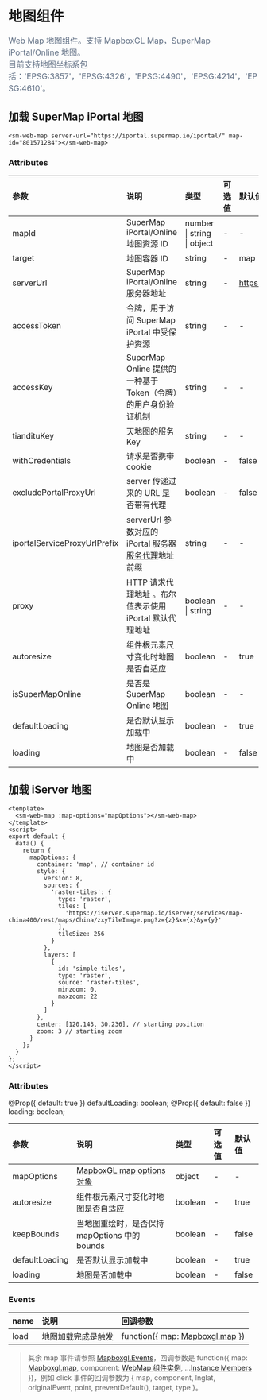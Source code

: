 # 地图组件

<p style="font-size: 16px; color: #5e6d82; line-height: 1.5em;">
Web Map 地图组件。支持 MapboxGL Map，SuperMap iPortal/Online 地图。<br>
目前支持地图坐标系包括：'EPSG:3857'，'EPSG:4326'，'EPSG:4490'，'EPSG:4214'，'EPSG:4610'。
</p>

## 加载 SuperMap iPortal 地图

<sm-iframe src="https://iclient.supermap.io/examples/component/components_webmap_vue.html"></sm-iframe>

```vue
<sm-web-map server-url="https://iportal.supermap.io/iportal/" map-id="801571284"></sm-web-map>
```

### Attributes

| 参数                         | 说明                                                                                                                                                                                     | 类型              | 可选值 | 默认值                     |
| :--------------------------- | :--------------------------------------------------------------------------------------------------------------------------------------------------------------------------------------- | :---------------- | :----- | :------------------------- |
| mapId                        | SuperMap iPortal/Online 地图资源 ID                                                                                                                                                                   | number \| string \| object  | -      | -                          |
| target                       | 地图容器 ID                                                                                                                                                               | string            | -      | map                        |
| serverUrl                    | SuperMap iPortal/Online 服务器地址                                                                                                                                                       | string            | -      | https://www.supermapol.com |
| accessToken                  | 令牌，用于访问 SuperMap iPortal 中受保护资源                                                                                                                               | string            | -      | -                          |
| accessKey                    | SuperMap Online 提供的一种基于 Token（令牌）的用户身份验证机制                                                                                                                          | string            | -      | -                          |
| tiandituKey                  | 天地图的服务Key                                                                                                                                                                     | string            | -      | -                          |
| withCredentials              | 请求是否携带 cookie                                                                                                                                                                      | boolean           | -      | false                      |
| excludePortalProxyUrl        | server 传递过来的 URL 是否带有代理                                                                                                                                                       | boolean           | -      | false                      |
| iportalServiceProxyUrlPrefix | serverUrl 参数对应的 iPortal 服务器[服务代理](https://iportal.supermap.io/iportal/help/html/zh/iP/iportal_management/Portal_config/serviceProxy_config/Service_Proxy_Config.htm)地址前缀 | string            | -      | -                          |
| proxy                        | HTTP 请求代理地址 。布尔值表示使用 iPortal 默认代理地址                                                                                                                               | boolean \| string | -      | -                          |
| autoresize                   | 组件根元素尺寸变化时地图是否自适应                                                                                                                           | boolean           | -      | true                       |
| isSuperMapOnline             | 是否是 SuperMap Online 地图                                                                                                                                                              | boolean           | -      | -                          |
| defaultLoading               | 是否默认显示加载中                                                                                                                                                                     | boolean           | -      | true                       |
| loading                      | 地图是否加载中                                                                                                                                                                      | boolean           | -      | false                      |

## 加载 iServer 地图

<sm-iframe src="https://iclient.supermap.io/examples/component/components_map_vue.html"></sm-iframe>

```vue
<template>
  <sm-web-map :map-options="mapOptions"></sm-web-map>
</template>
<script>
export default {
  data() {
    return {
      mapOptions: {
        container: 'map', // container id
        style: {
          version: 8,
          sources: {
            'raster-tiles': {
              type: 'raster',
              tiles: [
                'https://iserver.supermap.io/iserver/services/map-china400/rest/maps/China/zxyTileImage.png?z={z}&x={x}&y={y}'
              ],
              tileSize: 256
            }
          },
          layers: [
            {
              id: 'simple-tiles',
              type: 'raster',
              source: 'raster-tiles',
              minzoom: 0,
              maxzoom: 22
            }
          ]
        },
        center: [120.143, 30.236], // starting position
        zoom: 3 // starting zoom
      }
    };
  }
};
</script>
```

### Attributes

@Prop({ default: true }) defaultLoading: boolean;
@Prop({ default: false }) loading: boolean;

| 参数           | 说明                                                                       | 类型    | 可选值 | 默认值 |
| :------------- | :------------------------------------------------------------------------- | :------ | :----- | :----- |
| mapOptions     | [MapboxGL map options 对象](https://docs.mapbox.com/mapbox-gl-js/api/#map) | object  | -      | -      |
| autoresize     | 组件根元素尺寸变化时地图是否自适应            | boolean | -      | true   |
| keepBounds     | 当地图重绘时，是否保持 mapOptions 中的 bounds                                | boolean | -      | false  |
| defaultLoading | 是否默认显示加载中                                                      | boolean | -      | true   |
| loading        | 地图是否加载中                                                       | boolean | -      | false  |

<!-- ## 子组件

```vue
<sm-web-map
  server-url="https://iportal.supermap.io/iportal/"
  map-id="801571284"
  :layerList-control="{ show: true, position: 'top-left' }"
></sm-web-map>
```

### Attributes

| 参数             | 说明         | 类型   | 可选值 | 默认值 |
| :--------------- | :----------- | :----- | :----- | :----- |
| panControl       | 位移组件     | Object | -      | -      |
| scaleControl     | 比例尺组件   | Object | -      | -      |
| zoomControl      | 缩放组件     | Object | -      | -      |
| miniMapControl   | 鹰眼组件     | Object | -      | -      |
| layerListControl | 图层列表组件 | Object | -      | -      |
| measureControl   | 量算组件     | Object | -      | -      |
| legendControl    | 图例组件     | Object | -      | -      |

#### 子组件共用参数

::: tip
其它子组件参数请参照地图控件分类
:::

| 参数       | 说明     | 类型    | 可选值 | 默认值 |
| :--------- | :------- | :------ | :----- | :----- |
| show       | 是否显示 | boolean | -      | false  |
| position   | 显示位置 | boolean | -      | -      |
| background | 背景颜色 | string  | -      | -      |
| textColor  | 字体颜色 | string  | -      | -      | -->

### Events

| name | 说明             | 回调参数                                                                         |
| :--- | :--------------- | :------------------------------------------------------------------------------- |
| load | 地图加载完成是触发 | function({ map: [Mapboxgl.map](https://docs.mapbox.com/mapbox-gl-js/api/#map) }) |

> 其余 map 事件请参照 [Mapboxgl.Events](https://docs.mapbox.com/mapbox-gl-js/api/map/#map-events)，回调参数是 function({ map: [Mapboxgl.map](https://docs.mapbox.com/mapbox-gl-js/api/#map), component: [WebMap 组件实例](#地图组件), ...[Instance Members](https://docs.mapbox.com/mapbox-gl-js/api/events/#mapmouseevent) })，例如 click 事件的回调参数为 { map, component, lnglat, originalEvent, point, preventDefault(), target, type }。
